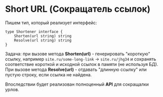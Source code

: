 # Short URL (Сокращатель ссылок)

Пишем тип, который реализует интерфейс:

    type Shortener interface {
        Shorten(url string) string
        Resolve(url string) string
    }

Задача: при вызове метода **Shorten(url)** - генерировать "короткую" ссылку, 
например ``site.ru/some-long-link`` -> ``site.ru/jhg34`` и сохранять 
соответствие короткой и исходной ссылок в памяти (не используя БД).
При вызове метода **Resolve(url)** - отдавать "длинную ссылку" или пустую строку, 
если ссылка не найдена.

Впоследствии будет реализован полноценный **API** для сокращалки урлов.
 